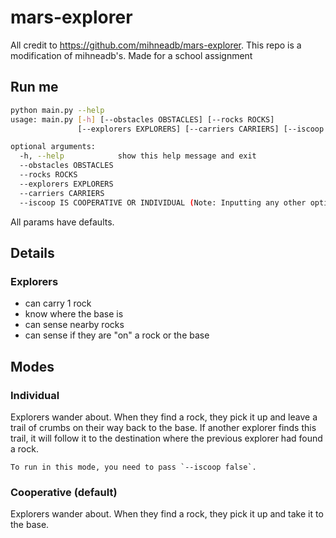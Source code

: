 # mars-explorer
All credit to https://github.com/mihneadb/mars-explorer. This repo is a modification of mihneadb's. Made for a school assignment

## Run me

```bash
python main.py --help
usage: main.py [-h] [--obstacles OBSTACLES] [--rocks ROCKS]
               [--explorers EXPLORERS] [--carriers CARRIERS] [--iscoop 0/1]

optional arguments:
  -h, --help            show this help message and exit
  --obstacles OBSTACLES
  --rocks ROCKS
  --explorers EXPLORERS
  --carriers CARRIERS
  --iscoop IS COOPERATIVE OR INDIVIDUAL (Note: Inputting any other option other than '1' will default to '0')

```

All params have defaults.

## Details

### Explorers

* can carry 1 rock
* know where the base is
* can sense nearby rocks
* can sense if they are "on" a rock or the base

## Modes

### Individual

Explorers wander about. When they find a rock, they pick it up and leave a trail of crumbs on their way back to the base. If another explorer finds this trail, it will follow it to the destination where the previous explorer had found a rock.

    To run in this mode, you need to pass `--iscoop false`.

<!-- ![demo-without-carriers](https://raw.githubusercontent.com/mihneadb/mars-explorer/master/demo-gifs/mars-explorer-no-carriers.gif)
 -->
### Cooperative (default)

Explorers wander about. When they find a rock, they pick it up and take it to the base.

<!-- ![demo-with-carriers](https://raw.githubusercontent.com/mihneadb/mars-explorer/master/demo-gifs/mars-explorer-carriers.gif)
 -->